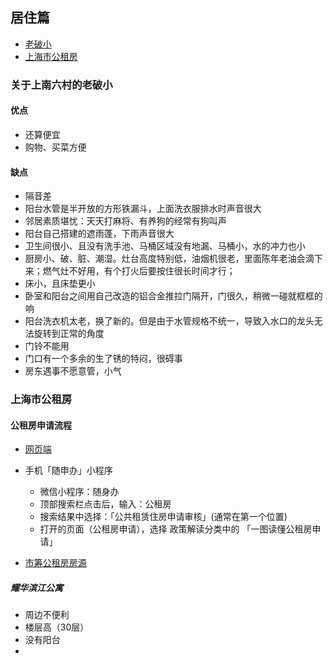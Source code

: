 ## 居住篇

- [老破小](#关于上南六村的老破小)
- [上海市公租房](#上海市公租房)

### 关于上南六村的老破小

#### 优点

- 还算便宜
- 购物、买菜方便

#### 缺点

- 隔音差
- 阳台水管是半开放的方形铁漏斗，上面洗衣服排水时声音很大
- 邻居素质堪忧：天天打麻将、有养狗的经常有狗叫声
- 阳台自己搭建的遮雨蓬，下雨声音很大
- 卫生间很小、且没有洗手池、马桶区域没有地漏、马桶小，水的冲力也小
- 厨房小、破、脏、潮湿。灶台高度特别低，油烟机很老，里面陈年老油会滴下来；燃气灶不好用，有个打火后要按住很长时间才行；
- 床小，且床垫更小
- 卧室和阳台之间用自己改造的铝合金推拉门隔开，门很久，稍微一碰就框框的响
- 阳台洗衣机太老，换了新的。但是由于水管规格不统一，导致入水口的龙头无法旋转到正常的角度
- 门铃不能用
- 门口有一个多余的生了锈的特闷，很碍事
- 房东遇事不愿意管，小气

### 上海市公租房

#### 公租房申请流程

- [网页端](https://zfzl.fgj.sh.gov.cn/gg_house/read_me.html)
- 手机「随申办」小程序
    - 微信小程序：随身办
    - 顶部搜索栏点击后，输入：公租房
    - 搜索结果中选择：「公共租赁住房申请审核」(通常在第一个位置)
    - 打开的页面（公租房申请），选择 政策解读分类中的 「一图读懂公租房申请」

- [市筹公租房房源](./市筹公租房房源.pdf)
  
##### 耀华滨江公寓

- 周边不便利
- 楼层高（30层）
- 没有阳台
- 



